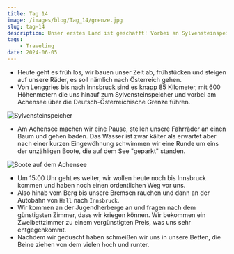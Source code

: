 ```yaml
---
title: Tag 14
image: /images/blog/Tag_14/grenze.jpg
slug: tag-14
description: Unser erstes Land ist geschafft! Vorbei an Sylvensteinspeicher und Achensee geht es nun in die weite Ferne Österreichs!
tags: 
    - Traveling
date: 2024-06-05
---
```


- Heute geht es früh los, wir bauen unser Zelt ab, frühstücken und steigen auf unsere Räder, es soll nämlich nach Österreich gehen.
- Von Lenggries bis nach Innsbruck sind es knapp 85 Kilometer, mit 600 Höhenmetern die uns hinauf zum Sylvensteinspeicher und vorbei am Achensee über die Deutsch-Österreichische Grenze führen.

![Sylvensteinspeicher](/images/blog/Tag_14/sylvensteinspeicher.jpg)

- Am Achensee machen wir eine Pause, stellen unsere Fahrräder an einen Baum und gehen baden. Das Wasser ist zwar kälter als erwartet aber nach einer kurzen Eingewöhnung schwimmen wir eine Runde um eins der unzähligen Boote, die auf dem See "geparkt" standen.

![Boote auf dem Achensee](/images/blog/Tag_14/achensee.jpg)

- Um 15:00 Uhr geht es weiter, wir wollen heute noch bis Innsbruck kommen und haben noch einen ordentlichen Weg vor uns.
- Also hinab vom Berg bis unsere Bremsen rauchen und dann an der Autobahn von `Hall` nach `Innsbruck`.
- Wir kommen an der Jugendherberge an und fragen nach dem günstigsten Zimmer, dass wir kriegen können. Wir bekommen ein Zweibettzimmer zu einem vergünstigten Preis, was uns sehr entgegenkommt.
- Nachdem wir geduscht haben schmeißen wir uns in unsere Betten, die Beine ziehen von dem vielen hoch und runter.
